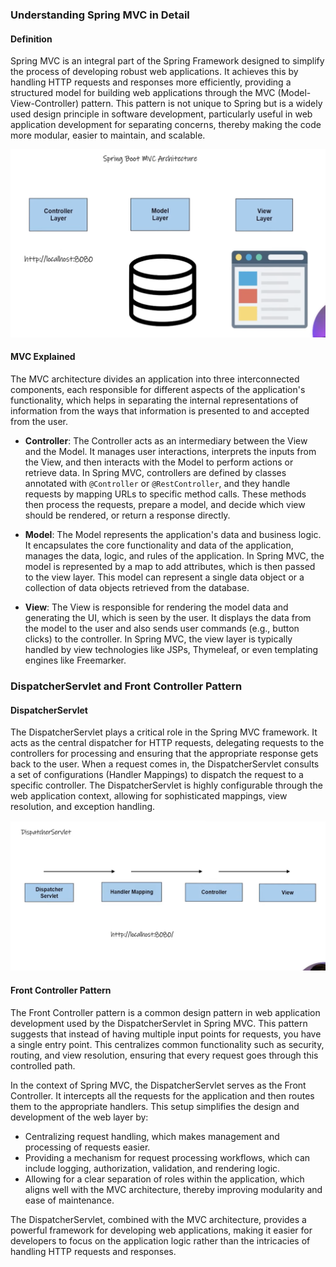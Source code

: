 ### Understanding Spring MVC in Detail

#### Definition

Spring MVC is an integral part of the Spring Framework designed to simplify the process of developing robust web applications. It achieves this by handling HTTP requests and responses more efficiently, providing a structured model for building web applications through the MVC (Model-View-Controller) pattern. This pattern is not unique to Spring but is a widely used design principle in software development, particularly useful in web application development for separating concerns, thereby making the code more modular, easier to maintain, and scalable.

![alt text](image.png)

#### MVC Explained

The MVC architecture divides an application into three interconnected components, each responsible for different aspects of the application's functionality, which helps in separating the internal representations of information from the ways that information is presented to and accepted from the user.

- **Controller**: The Controller acts as an intermediary between the View and the Model. It manages user interactions, interprets the inputs from the View, and then interacts with the Model to perform actions or retrieve data. In Spring MVC, controllers are defined by classes annotated with `@Controller` or `@RestController`, and they handle requests by mapping URLs to specific method calls. These methods then process the requests, prepare a model, and decide which view should be rendered, or return a response directly.

- **Model**: The Model represents the application's data and business logic. It encapsulates the core functionality and data of the application, manages the data, logic, and rules of the application. In Spring MVC, the model is represented by a map to add attributes, which is then passed to the view layer. This model can represent a single data object or a collection of data objects retrieved from the database.

- **View**: The View is responsible for rendering the model data and generating the UI, which is seen by the user. It displays the data from the model to the user and also sends user commands (e.g., button clicks) to the controller. In Spring MVC, the view layer is typically handled by view technologies like JSPs, Thymeleaf, or even templating engines like Freemarker.

### DispatcherServlet and Front Controller Pattern

#### DispatcherServlet

The DispatcherServlet plays a critical role in the Spring MVC framework. It acts as the central dispatcher for HTTP requests, delegating requests to the controllers for processing and ensuring that the appropriate response gets back to the user. When a request comes in, the DispatcherServlet consults a set of configurations (Handler Mappings) to dispatch the request to a specific controller. The DispatcherServlet is highly configurable through the web application context, allowing for sophisticated mappings, view resolution, and exception handling.

![alt text](image-1.png)

#### Front Controller Pattern

The Front Controller pattern is a common design pattern in web application development used by the DispatcherServlet in Spring MVC. This pattern suggests that instead of having multiple input points for requests, you have a single entry point. This centralizes common functionality such as security, routing, and view resolution, ensuring that every request goes through this controlled path.

In the context of Spring MVC, the DispatcherServlet serves as the Front Controller. It intercepts all the requests for the application and then routes them to the appropriate handlers. This setup simplifies the design and development of the web layer by:

- Centralizing request handling, which makes management and processing of requests easier.
- Providing a mechanism for request processing workflows, which can include logging, authorization, validation, and rendering logic.
- Allowing for a clear separation of roles within the application, which aligns well with the MVC architecture, thereby improving modularity and ease of maintenance.

The DispatcherServlet, combined with the MVC architecture, provides a powerful framework for developing web applications, making it easier for developers to focus on the application logic rather than the intricacies of handling HTTP requests and responses.
